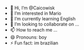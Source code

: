- 👋 Hi, I’m @Caicowisk
- 👀 I’m interested in Mario
- 🌱 I’m currently learning English
- 💞️ I’m looking to collaborate on ...
- 📫 How to reach me ...
- 😄 Pronouns: boy
- ⚡ Fun fact: im brazilian
  

<!---
Caicowisk/Caicowisk is a ✨ special ✨ repository because its `README.md` (this file) appears on your GitHub profile.
You can click the Preview link to take a look at your changes.
--->

